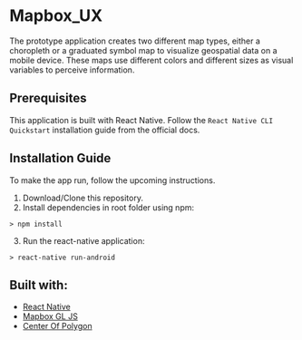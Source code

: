 # Mapbox_UX

The prototype application creates two different map types, either a choropleth or a graduated symbol map to visualize geospatial data on a mobile device. These maps use different colors and different sizes as visual variables to perceive information. 

## Prerequisites

This application is built with React Native. Follow the `React Native CLI Quickstart` installation guide from the official docs.

## Installation Guide

To make the app run, follow the upcoming instructions.

1. Download/Clone this repository.
2. Install dependencies in root folder using npm:
```
> npm install
```
3. Run the react-native application:
```
> react-native run-android
```

## Built with:
- [React Native](https://reactnative.dev)
- [Mapbox GL JS](https://github.com/rnmapbox/maps)
- [Center Of Polygon](https://github.com/mapbox/polylabel)
